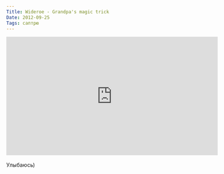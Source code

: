```yaml
---
Title: Wideroe - Grandpa's magic trick
Date: 2012-09-25
Tags: саптрю
---
```


<div class="text"><iframe width="560" height="315" src="http://www.youtube.com/embed/avHnr3tFJNs" frameborder="0" allowfullscreen="allowfullscreen"></iframe><br /><br />
Улыбаюсь)</div>